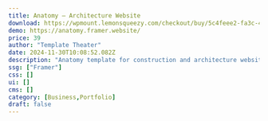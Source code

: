 ```yaml
---
title: Anatomy — Architecture Website
download: https://wpmount.lemonsqueezy.com/checkout/buy/5c4feee2-fa3c-41f1-8f38-382f9f4e4b9f
demo: https://anatomy.framer.website/
price: 39
author: "Template Theater"
date: 2024-11-30T10:08:52.082Z
description: "Anatomy template for construction and architecture websites. Increase your online presence with its stunning design, user-friendly interface, and responsive layout. It is carefully crafted for all types of devices compatibility."
ssg: ["Framer"]
css: []
ui: []
cms: []
category: [Business,Portfolio]
draft: false
---
```

